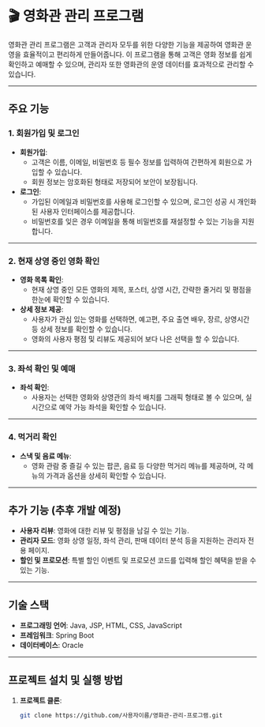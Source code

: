 # 🎬 영화관 관리 프로그램

영화관 관리 프로그램은 고객과 관리자 모두를 위한 다양한 기능을 제공하여 영화관 운영을 효율적이고 편리하게 만들어줍니다. 이 프로그램을 통해 고객은 영화 정보를 쉽게 확인하고 예매할 수 있으며, 관리자 또한 영화관의 운영 데이터를 효과적으로 관리할 수 있습니다.

---

## 주요 기능

### 1. **회원가입 및 로그인**
- **회원가입**: 
  - 고객은 이름, 이메일, 비밀번호 등 필수 정보를 입력하여 간편하게 회원으로 가입할 수 있습니다.
  - 회원 정보는 암호화된 형태로 저장되어 보안이 보장됩니다.
- **로그인**: 
  - 가입된 이메일과 비밀번호를 사용해 로그인할 수 있으며, 로그인 성공 시 개인화된 사용자 인터페이스를 제공합니다.
  - 비밀번호를 잊은 경우 이메일을 통해 비밀번호를 재설정할 수 있는 기능을 지원합니다.

---

### 2. **현재 상영 중인 영화 확인**
- **영화 목록 확인**: 
  - 현재 상영 중인 모든 영화의 제목, 포스터, 상영 시간, 간략한 줄거리 및 평점을 한눈에 확인할 수 있습니다.
- **상세 정보 제공**: 
  - 사용자가 관심 있는 영화를 선택하면, 예고편, 주요 출연 배우, 장르, 상영시간 등 상세 정보를 확인할 수 있습니다.
  - 영화의 사용자 평점 및 리뷰도 제공되어 보다 나은 선택을 할 수 있습니다.

---

### 3. **좌석 확인 및 예매**
- **좌석 확인**: 
  - 사용자는 선택한 영화와 상영관의 좌석 배치를 그래픽 형태로 볼 수 있으며, 실시간으로 예약 가능 좌석을 확인할 수 있습니다.

---

### 4. **먹거리 확인**
- **스낵 및 음료 메뉴**: 
  - 영화 관람 중 즐길 수 있는 팝콘, 음료 등 다양한 먹거리 메뉴를 제공하며, 각 메뉴의 가격과 옵션을 상세히 확인할 수 있습니다.

---

## 추가 기능 (추후 개발 예정)
- **사용자 리뷰**: 영화에 대한 리뷰 및 평점을 남길 수 있는 기능.
- **관리자 모드**: 영화 상영 일정, 좌석 관리, 판매 데이터 분석 등을 지원하는 관리자 전용 페이지.
- **할인 및 프로모션**: 특별 할인 이벤트 및 프로모션 코드를 입력해 할인 혜택을 받을 수 있는 기능.

---

## 기술 스택
- **프로그래밍 언어**: Java, JSP, HTML, CSS, JavaScript
- **프레임워크**: Spring Boot
- **데이터베이스**: Oracle

---

## 프로젝트 설치 및 실행 방법
1. **프로젝트 클론**: 
   ```bash
   git clone https://github.com/사용자이름/영화관-관리-프로그램.git
